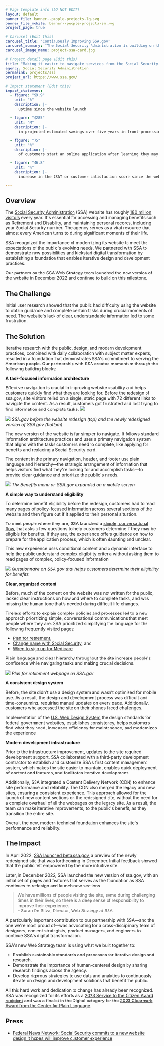 ```yaml
---
# Page template info (DO NOT EDIT)
layout: default
banner_file: banner--people-projects-lg.svg
banner_file_mobile: banner--people-projects-sm.svg
project_page: true

# Carousel (Edit this)
carousel_title: "Continuously Improving SSA.gov"
carousel_summary: "The Social Security Administration is building on the momentum from their partnership with the U.S. Digital Service by implementing iterative research, best practices, and a data-informed approach to ensure the website is usable and useful."
carousel_image_name: project-ssa-card.jpg

# Project detail page (Edit this)
title: "Making it easier to navigate services from the Social Security Administration by continuously improving SSA.gov"
agency: Social Security Administration
permalink: projects/ssa
project_url: https://www.ssa.gov/

# Impact statement (Edit this)
impact_statement:
  - figure: "99.9"
    unit: "%"
    description: |-
      uptime since the website launch
      
  - figure: "$285"
    unit: "M"
    description: |-
      in projected estimated savings over five years in front-processing and infrastructure expenses

  - figure: "75"
    unit: "%"
    description: |-
      of customers start an online application after learning they may be eligible for benefits.

  - figure: "46.8"
    unit: "%"
    description: |-
      increase in the CSAT or customer satisfaction score since the website launch

---
```

<base target="_blank">

## Overview

The [Social Security Administration](https://www.ssa.gov/agency/) (SSA) website has roughly [180 million visitors](https://blog.ssa.gov/social-security-launches-redesigned-website-at-ssa-gov/) every year. It's essential for accessing and managing benefits such as Retirement and Disability, and maintaining personal records, including your Social Security number. The agency serves as a vital resource that almost every American turns to during significant moments of their life.

SSA recognized the importance of modernizing its website to meet the expectations of the public's evolving needs. We partnered with SSA to demonstrate new possibilities and kickstart digital transformation by establishing a foundation that enables iterative design and development practices.

Our partners on the SSA Web Strategy team launched the new version of the website in December 2022 and continue to build on this milestone.


## The Challenge

Initial user research showed that the public had difficulty using the website to obtain guidance and complete certain tasks during crucial moments of need. The website's lack of clear, understandable information led to some frustration.

## The Solution

Iterative research with the public, design, and modern development practices, combined with daily collaboration with subject matter experts, resulted in a foundation that demonstrates SSA's commitment to serving the American people. Our partnership with SSA created momentum through the following building blocks:

**A task-focused information architecture**

Effective navigation is crucial in improving website usability and helps customers quickly find what they are looking for. Before the redesign of ssa.gov, site visitors relied on a single, static page with 72 different links to navigate the content. As a result, customers got frustrated and lost trying to find information and complete tasks.
![](../images/project-ssa-homepage-a.jpg)

![](../images/project-ssa-homepage-b.jpg)
*SSA.gov before the website redesign (top) and the newly redesigned version of SSA.gov (bottom)*

The new version of the website is far simpler to navigate. It follows standard information architecture practices and uses a primary navigation system that aligns with the tasks customers need to complete, like applying for benefits and replacing a Social Security card.

The content in the primary navigation, header, and footer use plain language and hierarchy—the strategic arrangement of information that helps visitors find what they're looking for and accomplish tasks—to provide clear guidance and prioritize the public's needs.

![](../images/project-ssa-menu.jpg)
*The Benefits menu on SSA.gov expanded on a mobile screen*

**A simple way to understand eligibility**

To determine benefit eligibility before the redesign, customers had to read many pages of policy-focused information across several sections of the website and then figure out if it applied to their personal situation.  

To meet people where they are, SSA launched a [simple, conversational flow](https://www.ssa.gov/prepare/check-eligibility-for-benefits), that asks a few questions to help customers determine if they may be eligible for benefits. If they are, the experience offers guidance on how to prepare for the application process, which is often daunting and unclear.

This new experience uses conditional content and a dynamic interface to help the public understand complex eligibility criteria without asking them to read pages of complex, policy-focused information.  

![](../images/project-ssa-ask.jpg)
*Questionnaire on SSA.gov that helps customers determine their eligibility for benefits*

**Clear, organized content**

Before, much of the content on the website was not written for the public, lacked clear instructions on how and where to complete tasks, and was missing the human tone that’s needed during difficult life changes. 

Tireless efforts to explain complex policies and processes led to a new approach prioritizing simple, conversational communications that meet people where they are. SSA prioritized simplifying the language for the following frequently visited pages:
* [Plan for retirement](https://www.ssa.gov/prepare/plan-retirement),
* [Change name with Social Security](https://www.ssa.gov/personal-record/change-name), and
* [When to sign up for Medicare](https://www.ssa.gov/medicare/plan/when-to-sign-up).

Plain language and clear hierarchy throughout the site increase people's confidence while navigating tasks and making crucial decisions.

![](../images/project-ssa-prepare.jpg)
*Plan for retirement webpage on SSA.gov*


**A consistent design system**

Before, the site didn’t use a design system and wasn’t optimized for mobile use. As a result, the design and development process was difficult and time-consuming, requiring manual updates on every page. Additionally, customers who accessed the site on their phones faced challenges.

Implementation of the [U.S. Web Design System](https://designsystem.digital.gov/) the design standards for federal government websites, establishes consistency, helps customers find what they need, increases efficiency for maintenance, and modernizes the experience. 

**Modern development infrastructure**

Prior to the infrastructure improvement, updates to the site required development support. SSA collaborated with a third-party development contractor to establish and customize SSA's first content management system, which makes the site easier to maintain, enables quick deployment of content and features, and facilitates iterative development.

Additionally, SSA integrated a Content Delivery Network (CDN) to enhance site performance and reliability. The CDN also merged the legacy and new sites, ensuring a consistent experience. This approach allowed for the launch of new content sections on the redesigned site, without the need for a complete overhaul of all the webpages on the legacy site. As a result, the team can make iterative improvements, to the public's benefit, as they transition the entire site.

Overall, the new, modern technical foundation enhances the site's performance and reliability.


## The Impact

In April 2022, [SSA launched beta.ssa.gov](https://blog.ssa.gov/building-a-better-ssa-gov/), a preview of the newly redesigned site that was forthcoming in December. Initial feedback showed that the public felt empowered by the more intuitive site.

Later, in December 2022, SSA launched the new version of ssa.gov, with an initial set of pages and features that serves as the foundation as SSA continues to redesign and launch new sections.

<blockquote class="pullquote" markdown="1">
We have millions of people visiting the site, some during challenging times in their lives, so there is a deep sense of responsibility to improve their experience.
 <footer>– Suran De Silva, Director, Web Strategy at SSA
</footer>
</blockquote>

A particularly important contribution to our partnership with SSA—and the one we're most proud of—was advocating for a cross-disciplinary team of designers, content strategists, product managers, and engineers to continue SSA's digital transformation.

SSA's new Web Strategy team is using what we built together to:
* Establish sustainable standards and processes for iterative design and research.
* Demonstrate the importance of human-centered design by sharing research findings across the agency.
* Develop rigorous strategies to use data and analytics to continuously iterate on design and development solutions that benefit the public.

All this hard work and dedication to change has already been recognized. SSA was recognized for its efforts as a [2023 Service to the Citizen Award recipient](https://www.servicetothecitizen.org/ssa-gov-redesign) and was a finalist in the Digital category for the [2023 Clearmark Award from the Center for Plain Language](https://centerforplainlanguage.org/wp-content/uploads/2023/06/2023ClearMarkPressRelease-FINAL.pdf). 


## Press

- [Federal News Network: Social Security commits to a new website design it hopes will improve customer experience](https://federalnewsnetwork.com/technology-main/2023/01/social-security-commits-to-a-new-website-design-it-hope-will-improve-customer-experience/)
